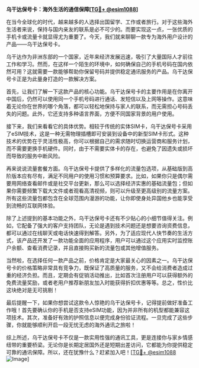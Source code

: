 **乌干达保号卡：海外生活的通信保障[[TG💪+ @esim1088](https://t.me/s/esim1088)]**

在当今全球化的时代，越来越多的人选择出国留学、工作或者旅行。对于这些海外生活者来说，保持与国内亲友的联系是必不可少的。而要实现这一点，一张优质的手机卡或流量卡就显得尤为重要了。今天，我们就来聊聊一款专为海外用户设计的产品——乌干达保号卡。

乌干达作为非洲东部的一个国家，近年来经济发展迅速，吸引了大量国际人才前往工作和学习。然而，在这样一个陌生的环境中，如何确保自己的手机号码在国内依然可用？这就需要一款能够帮助你保留号码并提供稳定通讯服务的产品。乌干达保号卡正是为此量身打造的一款解决方案。

首先，让我们了解一下这款产品的核心功能。乌干达保号卡的主要作用是在你离开中国后，仍然可以使用同一个手机号码进行通话、发短信以及上网等操作。这意味着无论你在世界的哪个角落，都可以轻松地保持与家人的联系，而无需担心号码丢失的问题。此外，它还支持多种语言界面，方便不同国家背景的用户使用。

接下来，我们来看看它的具体优势。相较于传统的实体SIM卡，乌干达保号卡采用了eSIM技术，这是一种无需物理插槽即可安装到设备中的新型SIM卡形式。这种技术的优势在于灵活性极高，你可以根据自己的需求随时切换运营商和服务计划，而不需要更换手机硬件。同时，由于不需要实体卡的存在，也避免了因遗失或损坏而导致的服务中断风险。

再来说说流量套餐方面。乌干达保号卡提供了多样化的流量包选项，从基础版到高阶版本应有尽有，满足不同用户的使用习惯和预算要求。比如，如果你只是偶尔需要用网络查看邮件或是社交平台更新，那么可以选择经济实惠的基础流量包；但如果你需要频繁下载大文件或者观看高清视频，则可以升级至更高级别的流量方案。所有这些流量包都包含在全球范围内漫游的功能，让你即使身处异国他乡也能享受到流畅的互联网体验。

除了上述提到的基本功能之外，乌干达保号卡还有不少贴心的小细节值得关注。例如，它配备了强大的客户支持团队，无论是遇到技术问题还是想要咨询资费信息，都可以通过在线聊天或电话快速得到解答。另外，为了适应现代人快节奏的生活方式，该产品还开发了一款功能全面的应用程序，用户可以通过这个应用实时监控账户余额、查看消费记录，并且直接购买新的流量包或其他增值服务。

当然啦，在选择任何一款产品之前，价格肯定是大家最关心的因素之一。乌干达保号卡的价格策略非常具有竞争力，既保证了高质量的服务，又不会给消费者造成过重的经济负担。而且，定期会有促销活动推出，比如首次注册用户可以获得额外的免费流量奖励，或者老用户推荐新朋友加入时能获得折扣优惠等等。总之，性价比这块绝对是无可挑剔！

最后提醒一下，如果你想尝试这款令人惊艳的乌干达保号卡，记得提前做好准备工作哦！首先要确认你的手机是否支持eSIM功能，因为并非所有的机型都能兼容这项技术。其次，准备好有效的护照信息以便完成身份验证流程。一旦完成了这些步骤，你就能够顺利开启一段无忧无虑的海外通讯之旅啦！

综上所述，乌干达保号卡不仅是一款实用性强的通讯工具，更是连接你与家乡情感纽带的重要桥梁。无论你是长期定居国外还是短期出差访问，它都能为你提供稳定可靠的通讯保障。所以，还在犹豫什么？赶紧加入吧！[[TG💪+ @esim1088](https://t.me/s/esim1088) ![Image](https://i.postimg.cc/4NQfJmqS/Snipaste-2025-05-13-00-14-12.png)]